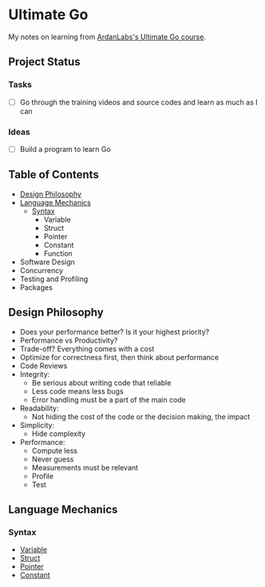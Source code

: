 # Ultimate Go

My notes on learning from [ArdanLabs's Ultimate Go course](https://github.com/ardanlabs/gotraining/blob/master/topics/courses/go/README.md).

## Project Status

### Tasks

- [ ] Go through the training videos and source codes and learn as much as I can

### Ideas

- [ ] Build a program to learn Go

## Table of Contents 

- [Design Philosophy](#design-philosophy)
- [Language Mechanics](#language-mechanics)
  - [Syntax](#syntax)
    - Variable
    - Struct
    - Pointer
    - Constant
    - Function
- Software Design
- Concurrency
- Testing and Profiling
- Packages

## Design Philosophy

- Does your performance better? Is it your highest priority?
- Performance vs Productivity?
- Trade-off? Everything comes with a cost
- Optimize for correctness first, then think about performance
- Code Reviews
- Integrity:
  - Be serious about writing code that reliable
  - Less code means less bugs
  - Error handling must be a part of the main code
- Readability:
  - Not hiding the cost of the code or the decision making, the impact
- Simplicity:
  - Hide complexity
- Performance:
  - Compute less
  - Never guess
  - Measurements must be relevant
  - Profile
  - Test

## Language Mechanics

### Syntax

- [Variable](variable.go)
- [Struct](struct.go)
- [Pointer](pointer.go)
- [Constant](constant.go)
